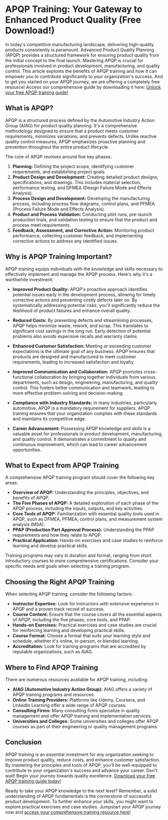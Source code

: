 # APQP Training: Your Gateway to Enhanced Product Quality (Free Download!)

In today's competitive manufacturing landscape, delivering high-quality products consistently is paramount. Advanced Product Quality Planning (APQP) provides a structured framework for ensuring product quality from the initial concept to the final launch. Mastering APQP is crucial for professionals involved in product development, manufacturing, and quality control. This article explores the benefits of APQP training and how it can empower you to contribute significantly to your organization's success. And to get you started on your APQP journey, we are offering a completely free resource! Access our comprehensive guide by downloading it here: [Unlock your free APQP training guide!](https://udemywork.com/apqp-training)

## What is APQP?

APQP is a structured process defined by the Automotive Industry Action Group (AIAG) for product quality planning. It's a comprehensive methodology designed to ensure that a product meets customer requirements, minimizes variations, and prevents defects. Unlike reactive quality control measures, APQP emphasizes proactive planning and prevention throughout the entire product lifecycle.

The core of APQP revolves around five key phases:

1.  **Planning:** Defining the project scope, identifying customer requirements, and establishing project goals.
2.  **Product Design and Development:** Creating detailed product designs, specifications, and drawings. This includes material selection, performance testing, and DFMEA (Design Failure Mode and Effects Analysis).
3.  **Process Design and Development:** Developing the manufacturing process, including process flow diagrams, control plans, and PFMEA (Process Failure Mode and Effects Analysis).
4.  **Product and Process Validation:** Conducting pilot runs, pre-launch production trials, and validation testing to ensure that the product and process meet requirements.
5.  **Feedback, Assessment, and Corrective Action:** Monitoring product performance, collecting customer feedback, and implementing corrective actions to address any identified issues.

## Why is APQP Training Important?

APQP training equips individuals with the knowledge and skills necessary to effectively implement and manage the APQP process. Here's why it's a worthwhile investment:

*   **Improved Product Quality:** APQP's proactive approach identifies potential issues early in the development process, allowing for timely corrective actions and preventing costly defects later on. By systematically addressing potential risks, you'll significantly reduce the likelihood of product failures and enhance overall quality.

*   **Reduced Costs:** By preventing defects and streamlining processes, APQP helps minimize waste, rework, and scrap. This translates to significant cost savings in the long run. Early detection of potential problems also avoids expensive recalls and warranty claims.

*   **Enhanced Customer Satisfaction:** Meeting or exceeding customer expectations is the ultimate goal of any business. APQP ensures that products are designed and manufactured to meet customer requirements, leading to increased satisfaction and loyalty.

*   **Improved Communication and Collaboration:** APQP promotes cross-functional collaboration by bringing together individuals from various departments, such as design, engineering, manufacturing, and quality control. This fosters better communication and teamwork, leading to more effective problem-solving and decision-making.

*   **Compliance with Industry Standards:** In many industries, particularly automotive, APQP is a mandatory requirement for suppliers. APQP training ensures that your organization complies with these standards and maintains its competitive edge.

*   **Career Advancement:** Possessing APQP knowledge and skills is a valuable asset for professionals in product development, manufacturing, and quality control. It demonstrates a commitment to quality and continuous improvement, which can lead to career advancement opportunities.

## What to Expect from APQP Training

A comprehensive APQP training program should cover the following key areas:

*   **Overview of APQP:** Understanding the principles, objectives, and benefits of APQP.
*   **The Five Phases of APQP:** A detailed exploration of each phase of the APQP process, including the inputs, outputs, and key activities.
*   **Core Tools of APQP:** Familiarization with essential quality tools used in APQP, such as DFMEA, PFMEA, control plans, and measurement system analysis (MSA).
*   **PPAP (Production Part Approval Process):** Understanding the PPAP requirements and how they relate to APQP.
*   **Practical Application:** Hands-on exercises and case studies to reinforce learning and develop practical skills.

Training programs may vary in duration and format, ranging from short introductory courses to more comprehensive certifications. Consider your specific needs and goals when selecting a training program.

## Choosing the Right APQP Training

When selecting APQP training, consider the following factors:

*   **Instructor Expertise:** Look for instructors with extensive experience in APQP and a proven track record of success.
*   **Course Content:** Ensure that the course covers all the essential aspects of APQP, including the five phases, core tools, and PPAP.
*   **Hands-on Exercises:** Practical exercises and case studies are crucial for reinforcing learning and developing practical skills.
*   **Course Format:** Choose a format that suits your learning style and schedule, whether it's online, in-person, or blended learning.
*   **Accreditation:** Look for training programs that are accredited by reputable organizations, such as AIAG.

## Where to Find APQP Training

There are numerous resources available for APQP training, including:

*   **AIAG (Automotive Industry Action Group):** AIAG offers a variety of APQP training programs and resources.
*   **Online Training Providers:** Platforms like Udemy, Coursera, and LinkedIn Learning offer a wide range of APQP courses.
*   **Consulting Firms:** Many consulting firms specialize in quality management and offer APQP training and implementation services.
*   **Universities and Colleges:** Some universities and colleges offer APQP courses as part of their engineering or quality management programs.

## Conclusion

APQP training is an essential investment for any organization seeking to improve product quality, reduce costs, and enhance customer satisfaction. By mastering the principles and tools of APQP, you'll be well-equipped to contribute to your organization's success and advance your career.  Don't wait!  Begin your journey towards quality excellence. [Download your free APQP training guide today!](https://udemywork.com/apqp-training)

Ready to take your APQP knowledge to the next level? Remember, a solid understanding of APQP fundamentals is the cornerstone of successful product development. To further enhance your skills, you might want to explore practical exercises and case studies. Jumpstart your APQP journey now and [access your comprehensive training resource here!](https://udemywork.com/apqp-training)
